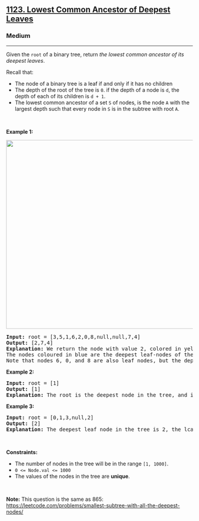 <h2><a href="https://leetcode.com/problems/lowest-common-ancestor-of-deepest-leaves/">1123. Lowest Common Ancestor of Deepest Leaves</a></h2><h3>Medium</h3><hr><div bis_skin_checked="1"><p>Given the <code>root</code> of a binary tree, return <em>the lowest common ancestor of its deepest leaves</em>.</p>

<p>Recall that:</p>

<ul>
	<li>The node of a binary tree is a leaf if and only if it has no children</li>
	<li>The depth of the root of the tree is <code>0</code>. if the depth of a node is <code>d</code>, the depth of each of its children is <code>d + 1</code>.</li>
	<li>The lowest common ancestor of a set <code>S</code> of nodes, is the node <code>A</code> with the largest depth such that every node in <code>S</code> is in the subtree with root <code>A</code>.</li>
</ul>

<p>&nbsp;</p>
<p><strong class="example">Example 1:</strong></p>
<img alt="" src="https://s3-lc-upload.s3.amazonaws.com/uploads/2018/07/01/sketch1.png" style="width: 600px; height: 510px;">
<pre><strong>Input:</strong> root = [3,5,1,6,2,0,8,null,null,7,4]
<strong>Output:</strong> [2,7,4]
<strong>Explanation:</strong> We return the node with value 2, colored in yellow in the diagram.
The nodes coloured in blue are the deepest leaf-nodes of the tree.
Note that nodes 6, 0, and 8 are also leaf nodes, but the depth of them is 2, but the depth of nodes 7 and 4 is 3.</pre>

<p><strong class="example">Example 2:</strong></p>

<pre><strong>Input:</strong> root = [1]
<strong>Output:</strong> [1]
<strong>Explanation:</strong> The root is the deepest node in the tree, and it's the lca of itself.
</pre>

<p><strong class="example">Example 3:</strong></p>

<pre><strong>Input:</strong> root = [0,1,3,null,2]
<strong>Output:</strong> [2]
<strong>Explanation:</strong> The deepest leaf node in the tree is 2, the lca of one node is itself.
</pre>

<p>&nbsp;</p>
<p><strong>Constraints:</strong></p>

<ul>
	<li>The number of nodes in the tree will be in the range <code>[1, 1000]</code>.</li>
	<li><code>0 &lt;= Node.val &lt;= 1000</code></li>
	<li>The values of the nodes in the tree are <strong>unique</strong>.</li>
</ul>

<p>&nbsp;</p>
<p><strong>Note:</strong> This question is the same as 865: <a href="https://leetcode.com/problems/smallest-subtree-with-all-the-deepest-nodes/" target="_blank">https://leetcode.com/problems/smallest-subtree-with-all-the-deepest-nodes/</a></p>
</div>